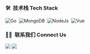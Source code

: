 ### 🛠 &nbsp;技术栈 Tech Stack

![Go](https://img.shields.io/badge/-Go-05122A?style=flat&logo=go)&nbsp;
![MongoDB](https://img.shields.io/badge/-MongoDB-05122A?style=flat&logo=mongodb)&nbsp;
![NodeJs](https://img.shields.io/badge/-NodeJS-05122A?style=flat&logo=nodedotjs)&nbsp;
![Vue](https://img.shields.io/badge/-Vue-05122A?style=flat&logo=vuedotjs)&nbsp;

### 🤝🏻 &nbsp;联系我们 Connect Us
<a href="https://Nemophilists.com/"><img src="https://img.shields.io/badge/-Nemophilists.com-445d28?style=flat-square&logo=Google-Chrome&logoColor=white"/></a>
<a href="mailto:studio@nemophilists.com"><img src="https://img.shields.io/badge/-Studio@nemophilists.com-445d28?style=flat-square&logo=Gmail&logoColor=white"/></a>
